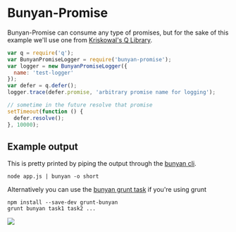 # Bunyan-Promise

Bunyan-Promise can consume any type of promises, but for the sake of this example we'll use one from [Kriskowal's Q Library](https://github.com/kriskowal/q).

```js
var q = require('q');
var BunyanPromiseLogger = require('bunyan-promise');
var logger = new BunyanPromiseLogger({
  name: 'test-logger'
});
var defer = q.defer();
logger.trace(defer.promise, 'arbitrary promise name for logging');

// sometime in the future resolve that promise
setTimeout(function () {
  defer.resolve();
}, 10000);
```

## Example output

This is pretty printed by piping the output through the [bunyan cli](https://github.com/trentm/node-bunyan#cli-usage).
```bs
node app.js | bunyan -o short
```
Alternatively you can use the [bunyan grunt task](https://npmjs.org/package/grunt-bunyan) if you're using grunt
```bs
npm install --save-dev grunt-bunyan
grunt bunyan task1 task2 ...
```

![](http://s7.postimg.org/rp2qjzjmz/Screen_Shot_2013_06_07_at_1_39_38_PM.png)
